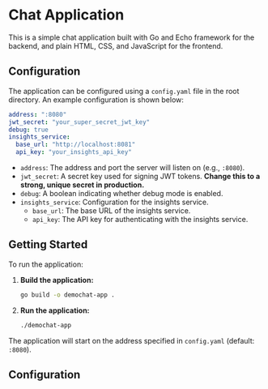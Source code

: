 # Chat Application

This is a simple chat application built with Go and Echo framework for the backend, and plain HTML, CSS, and JavaScript for the frontend.

## Configuration

The application can be configured using a `config.yaml` file in the root directory. An example configuration is shown below:

```yaml
address: ":8080"
jwt_secret: "your_super_secret_jwt_key"
debug: true
insights_service:
  base_url: "http://localhost:8081"
  api_key: "your_insights_api_key"
```

- `address`: The address and port the server will listen on (e.g., `:8080`).
- `jwt_secret`: A secret key used for signing JWT tokens. **Change this to a strong, unique secret in production.**
- `debug`: A boolean indicating whether debug mode is enabled.
- `insights_service`: Configuration for the insights service.
  - `base_url`: The base URL of the insights service.
  - `api_key`: The API key for authenticating with the insights service.

## Getting Started

To run the application:

1.  **Build the application:**
    ```bash
    go build -o demochat-app .
    ```
2.  **Run the application:**
    ```bash
    ./demochat-app
    ```

The application will start on the address specified in `config.yaml` (default: `:8080`).

## Configuration
